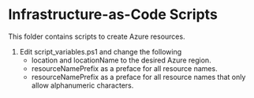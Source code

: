 # Infrastructure-as-Code Scripts

This folder contains scripts to create Azure resources.

1. Edit script_variables.ps1 and change the following
    - location and locationName to the desired Azure region.
    - resourceNamePrefix as a preface for all resource names.
    - resourceNamePrefix as a preface for all resource names that only allow alphanumeric characters.
